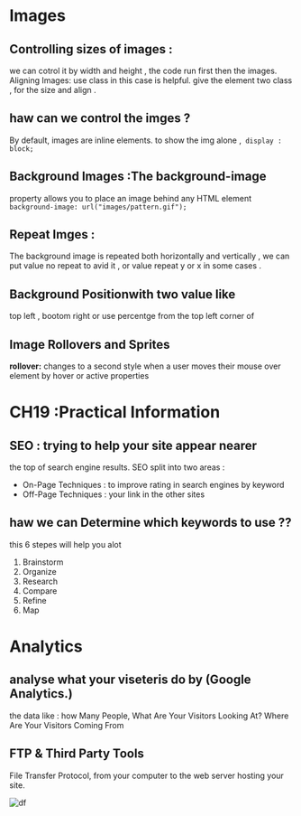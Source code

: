 # Images
## Controlling sizes of images :
we can cotrol it by width and height , the code run first then the images. Aligning Images: use class in this case is helpful. give the element two class , for the size and align .

## haw can we control the imges ?
By default, images are inline elements. to show the img alone ,` display : block;`

## Background Images :The background-image
property allows you to place an image behind any HTML element `background-image: url("images/pattern.gif");`

## Repeat Imges :
The background image is repeated both horizontally and vertically , we can put value no repeat to avid it , or value repeat y or x in some cases .

## Background Positionwith two value like
top left , bootom right or use percentge from the top left corner of

## Image Rollovers and Sprites
**rollover:**
changes to a second style when a user moves their mouse over element by hover or active properties

# CH19 :Practical Information
## SEO : trying to help your site appear nearer
the top of search engine results. SEO split into two areas :

* On-Page Techniques : to improve rating in search engines by keyword
* Off-Page Techniques : your link in the other sites

## haw we can Determine which keywords to use ??
this 6 stepes will help you alot
1. Brainstorm
2. Organize
3. Research
4. Compare
5. Refine
6. Map

# Analytics
## analyse what your viseteris do by (Google Analytics.)
the data like : how Many People, What Are Your Visitors Looking At? Where Are Your Visitors Coming From

## FTP & Third Party Tools
File Transfer Protocol, from your computer to the web server hosting your site.

![df](https://images.ctfassets.net/yr4qj72ki4ky/legacyBlogPost77Thumbnail/cd4783ad7b35efc4367166a570a9952e/bigstock-Real-Java-Script-Code-Developi-217215433.jpg) 
